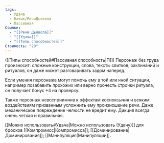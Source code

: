 ```yaml
---
tags:
  - Удача
  - Навык/РечиДъявола
  - Пассивная
Ссылки:
  - "[[Речи Дъявола]]"
  - "[[Удача]]"
  - "[[Типы способностей]]"
Стоимость: "20"
---
```

([[Типы способностей#Пассивная способность|П]]) Персонаж без труда произносит: сложные конструкции, слова, тексты свитков, заклинаний и ритуалов, он даже может разговаривать задом наперед.

Если умения персонажа могут помочь ему в той или иной ситуации, например позабавить прохожих или верно прочесть строчки ритуала, он получает бонус +4 на проверку. 

Также персонаж невосприимчив к эффектам косноязычия и всяким воздействиям призванным усложнить ему произношение речи. Даже механическое повреждение челюсти не вредит ему. Дикция всегда очень четкая и правильная. 

[[Можно использовать#Удача|Можно использовать (Удачу)]] для бросков [[Компромисс|Компромисса]]; [[Доминирование|Доминирования]]; [[Манипуляция|Манипуляции]]. 